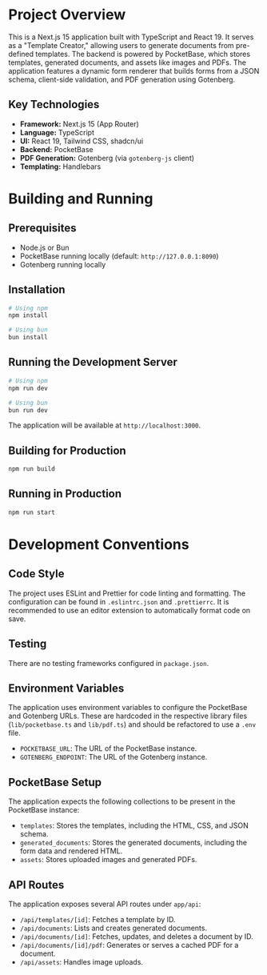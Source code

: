 # Project Overview

This is a Next.js 15 application built with TypeScript and React 19. It serves as a "Template Creator," allowing users to generate documents from pre-defined templates. The backend is powered by PocketBase, which stores templates, generated documents, and assets like images and PDFs. The application features a dynamic form renderer that builds forms from a JSON schema, client-side validation, and PDF generation using Gotenberg.

## Key Technologies

*   **Framework:** Next.js 15 (App Router)
*   **Language:** TypeScript
*   **UI:** React 19, Tailwind CSS, shadcn/ui
*   **Backend:** PocketBase
*   **PDF Generation:** Gotenberg (via `gotenberg-js` client)
*   **Templating:** Handlebars

# Building and Running

## Prerequisites

*   Node.js or Bun
*   PocketBase running locally (default: `http://127.0.0.1:8090`)
*   Gotenberg running locally

## Installation

```bash
# Using npm
npm install

# Using bun
bun install
```

## Running the Development Server

```bash
# Using npm
npm run dev

# Using bun
bun run dev
```

The application will be available at `http://localhost:3000`.

## Building for Production

```bash
npm run build
```

## Running in Production

```bash
npm run start
```

# Development Conventions

## Code Style

The project uses ESLint and Prettier for code linting and formatting. The configuration can be found in `.eslintrc.json` and `.prettierrc`. It is recommended to use an editor extension to automatically format code on save.

## Testing

There are no testing frameworks configured in `package.json`.

## Environment Variables

The application uses environment variables to configure the PocketBase and Gotenberg URLs. These are hardcoded in the respective library files (`lib/pocketbase.ts` and `lib/pdf.ts`) and should be refactored to use a `.env` file.

*   `POCKETBASE_URL`: The URL of the PocketBase instance.
*   `GOTENBERG_ENDPOINT`: The URL of the Gotenberg instance.

## PocketBase Setup

The application expects the following collections to be present in the PocketBase instance:

*   `templates`: Stores the templates, including the HTML, CSS, and JSON schema.
*   `generated_documents`: Stores the generated documents, including the form data and rendered HTML.
*   `assets`: Stores uploaded images and generated PDFs.

## API Routes

The application exposes several API routes under `app/api`:

*   `/api/templates/[id]`: Fetches a template by ID.
*   `/api/documents`: Lists and creates generated documents.
*   `/api/documents/[id]`: Fetches, updates, and deletes a document by ID.
*   `/api/documents/[id]/pdf`: Generates or serves a cached PDF for a document.
*   `/api/assets`: Handles image uploads.
